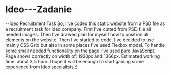 # Ideo---Zadanie 
--Ideo Recruitment Task
So, I've coded this static website from a PSD file as a recruitment task for Ideo company. 
First I've cutted from PSD file all needed images. Then I've drawed plan for myself how to position all elements on the website. 
Then I've started to code. I've decided to use mainly CSS Grid but also in some places I've used Flexbox model. To handle 
some small needed functionality on the page I've used pure JavaScript. 
Page shows correctly on width of: 1920px and 1366px. 
Estimated working time: about 3,5 hour. 
I hope it will be enough to start gaining some experience from Ideo specialists :) 
